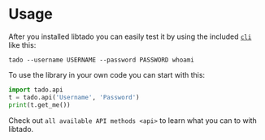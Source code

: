 # Usage

After you installed libtado you can easily test it by using the included [`cli`](../cli/usage.md) like this:

``` { shell .copy }
tado --username USERNAME --password PASSWORD whoami
```

To use the library in your own code you can start with this:

``` python
import tado.api
t = tado.api('Username', 'Password')
print(t.get_me())
```

Check out `all available API methods <api>` to learn what you can to with libtado.
